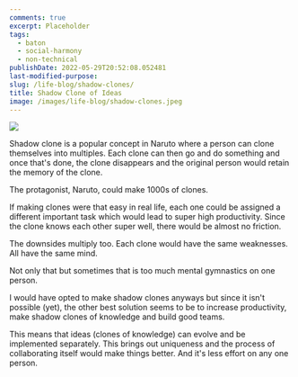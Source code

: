 ```yaml
---
comments: true
excerpt: Placeholder
tags:
  - baton
  - social-harmony
  - non-technical
publishDate: 2022-05-29T20:52:08.052481
last-modified-purpose:
slug: /life-blog/shadow-clones/
title: Shadow Clone of Ideas
image: /images/life-blog/shadow-clones.jpeg
---
```


![](/images/life-blog/shadow-clones.jpeg)

Shadow clone is a popular concept in Naruto where a person can clone themselves into multiples. Each clone can then go and do something and once that's done, the clone disappears and the original person would retain the memory of the clone.

The protagonist, Naruto, could make 1000s of clones.

If making clones were that easy in real life, each one could be assigned a different important task which would lead to super high productivity. Since the clone knows each other super well, there would be almost no friction.

The downsides multiply too. Each clone would have the same weaknesses. All have the same mind.

Not only that but sometimes that is too much mental gymnastics on one person.

I would have opted to make shadow clones anyways but since it isn't possible (yet), the other best solution seems to be to increase productivity, make shadow clones of knowledge and build good teams.

This means that ideas (clones of knowledge) can evolve and be implemented separately. This brings out uniqueness and the process of collaborating itself would make things better. And it's less effort on any one person.
